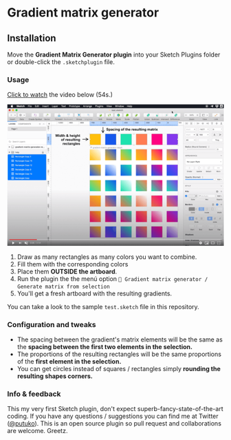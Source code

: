 # Gradient matrix generator

## Installation

Move the **Gradient Matrix Generator plugin** into your Sketch Plugins folder or double-click the `.sketchplugin` file.

### Usage

[Click to watch](https://youtu.be/0UknL4fJ0Ls) the video below (54s.)

[![Gradient matrix generator Sketch plugin. Micro tutorial](snapshot.png)](https://youtu.be/0UknL4fJ0Ls "Gradient matrix generator Sketch plugin. Micro tutorial")

1. Draw as many rectangles as many colors you want to combine.
2. Fill them with the corresponding colors
3. Place them **OUTSIDE the artboard**.
4. Run the plugin the the menú option `🌈 Gradient matrix generator / Generate matrix from selection`
5. You'll get a fresh artboard with the resulting gradients.

You can take a look to the sample `test.sketch` file in this repository.

### Configuration and tweaks

- The spacing between the gradient's matrix elements will be the same as the **spacing between the first two elements in the selection.**
- The proportions of the resulting rectangles will be the same proportions of the **first element in the selection.**
- You can get circles instead of squares / rectangles simply **rounding the resulting shapes corners.**

### Info & feedback

This my very first Sketch plugin, don't expect superb-fancy-state-of-the-art coding. If you have any questions / suggestions you can find me at Twitter ([@putuko](https://twitter.com/putuko)). This is an open source plugin so pull request and collaborations are welcome. Greetz.